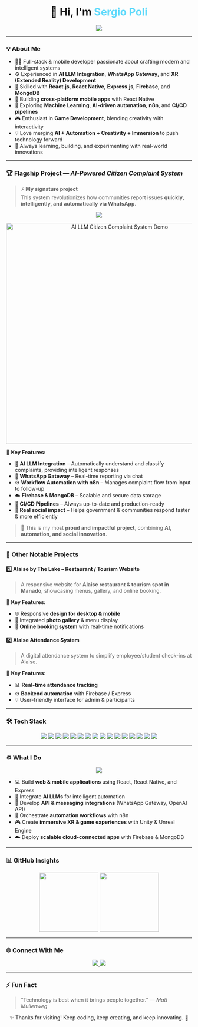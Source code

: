 <h1 align="center">
  👋 Hi, I'm <span style="color:#61DAFB;">Sergio Poli</span>
</h1>

<p align="center">
  <img src="https://readme-typing-svg.herokuapp.com?font=Fira+Code&size=24&color=61DAFB&center=true&vCenter=true&lines=Code.;Create;Learn;Automate" />
</p>

---

### 💡 About Me  
- 👨‍💻 Full-stack & mobile developer passionate about crafting modern and intelligent systems  
- ⚙️ Experienced in **AI LLM Integration**, **WhatsApp Gateway**, and **XR (Extended Reality) Development**  
- 🚀 Skilled with **React.js**, **React Native**, **Express.js**, **Firebase**, and **MongoDB**  
- 📱 Building **cross-platform mobile apps** with React Native  
- 🧠 Exploring **Machine Learning**, **AI-driven automation**, **n8n**, and **CI/CD pipelines**  
- 🎮 Enthusiast in **Game Development**, blending creativity with interactivity  
- 💡 Love merging **AI + Automation + Creativity + Immersion** to push technology forward  
- 🌱 Always learning, building, and experimenting with real-world innovations  

---

### 🏆 Flagship Project — *AI-Powered Citizen Complaint System*  
> ⚡ **My signature project**  
> This system revolutionizes how communities report issues **quickly, intelligently, and automatically via WhatsApp**.


<p align="center">
  <a href="https://example.com/citizen-complaint-system">
    <img src="https://img.shields.io/badge/🚀-Flagship%20Project-brightgreen?style=for-the-badge&logo=appveyor" />
  </a>
</p>

<p align="center">
  <a href="https://example.com/citizen-complaint-system">
    <img src="https://media.giphy.com/media/3o7aD2saalBwwftBIY/giphy.gif" alt="AI LLM Citizen Complaint System Demo" width="600"/>
  </a>
</p>

🧩 **Key Features:**  
- 💬 **AI LLM Integration** – Automatically understand and classify complaints, providing intelligent responses  
- 📲 **WhatsApp Gateway** – Real-time reporting via chat  
- ⚙️ **Workflow Automation with n8n** – Manages complaint flow from input to follow-up  
- ☁️ **Firebase & MongoDB** – Scalable and secure data storage  
- 🚀 **CI/CD Pipelines** – Always up-to-date and production-ready  
- 🤝 **Real social impact** – Helps government & communities respond faster & more efficiently  

> 🌟 This is my most **proud and impactful project**, combining **AI, automation, and social innovation**.  

---

### 🏅 Other Notable Projects  

#### 1️⃣ Alaise by The Lake – Restaurant / Tourism Website  
> A responsive website for **Alaise restaurant & tourism spot in Manado**, showcasing menus, gallery, and online booking.  

🧩 **Key Features:**  
- 🌐 Responsive **design for desktop & mobile**  
- 📸 Integrated **photo gallery** & menu display  
- 💬 **Online booking system** with real-time notifications  

#### 2️⃣ Alaise Attendance System  
> A digital attendance system to simplify employee/student check-ins at Alaise.  

🧩 **Key Features:**  
- 📊 **Real-time attendance tracking**  
- ⚙️ **Backend automation** with Firebase / Express  
- 💡 User-friendly interface for admin & participants  

---

### 🛠️ Tech Stack  

<p align="center">
  <img src="https://img.shields.io/badge/React-61DAFB?style=for-the-badge&logo=react&logoColor=black"/>
  <img src="https://img.shields.io/badge/React%20Native-61DAFB?style=for-the-badge&logo=react&logoColor=black"/>
  <img src="https://img.shields.io/badge/Mobile%20App-0A84FF?style=for-the-badge&logo=apple&logoColor=white"/>
  <img src="https://img.shields.io/badge/Express.js-000000?style=for-the-badge&logo=express&logoColor=white"/>
  <img src="https://img.shields.io/badge/Firebase-FFCA28?style=for-the-badge&logo=firebase&logoColor=black"/>
  <img src="https://img.shields.io/badge/MongoDB-47A248?style=for-the-badge&logo=mongodb&logoColor=white"/>
  <img src="https://img.shields.io/badge/JavaScript-F7DF1E?style=for-the-badge&logo=javascript&logoColor=black"/>
  <img src="https://img.shields.io/badge/TypeScript-3178C6?style=for-the-badge&logo=typescript&logoColor=white"/>
  <img src="https://img.shields.io/badge/OpenAI%20API-412991?style=for-the-badge&logo=openai&logoColor=white"/>
  <img src="https://img.shields.io/badge/WhatsApp%20API-25D366?style=for-the-badge&logo=whatsapp&logoColor=white"/>
  <img src="https://img.shields.io/badge/n8n%20Automation-EA4AAA?style=for-the-badge&logo=n8n&logoColor=white"/>
  <img src="https://img.shields.io/badge/CI/CD-0A0A0A?style=for-the-badge&logo=githubactions&logoColor=white"/>
  <img src="https://img.shields.io/badge/Unity-000000?style=for-the-badge&logo=unity&logoColor=white"/>
  <img src="https://img.shields.io/badge/Unreal%20Engine-313131?style=for-the-badge&logo=unrealengine&logoColor=white"/>
  <img src="https://img.shields.io/badge/XR%20Development-6A1B9A?style=for-the-badge&logo=oculus&logoColor=white"/>
  <img src="https://img.shields.io/badge/Figma-F24E1E?style=for-the-badge&logo=figma&logoColor=white"/>
</p>

---

### ⚙️ What I Do  

<p align="center">
  <img src="https://readme-typing-svg.herokuapp.com?font=Fira+Code&size=20&color=61DAFB&center=true&vCenter=true&lines=Building+AI+Systems;Creating+Mobile+Apps;Exploring+XR+Worlds;Automating+Workflows" />
</p>

- 💻 Build **web & mobile applications** using React, React Native, and Express  
- 🤖 Integrate **AI LLMs** for intelligent automation  
- 🔌 Develop **API & messaging integrations** (WhatsApp Gateway, OpenAI API)  
- 🧩 Orchestrate **automation workflows** with n8n  
- 🎮 Create **immersive XR & game experiences** with Unity & Unreal Engine  
- ☁️ Deploy **scalable cloud-connected apps** with Firebase & MongoDB  

---

### 📊 GitHub Insights  

<p align="center">
  <img src="https://github-readme-stats.vercel.app/api?username=sergiopoli77&show_icons=true&theme=tokyonight" height="160px"/>
  <img src="https://github-readme-stats.vercel.app/api/top-langs/?username=sergiopoli77&layout=compact&theme=tokyonight" height="160px"/>
</p>

---

### 🌐 Connect With Me  

<p align="center">
  <a href="https://discord.com/users/581871647066423297">
    <img src="https://img.shields.io/badge/Discord-7289DA?style=for-the-badge&logo=discord&logoColor=white&labelColor=7289DA"/>
  </a>
  <a href="https://instagram.com/sergiooyp">
    <img src="https://img.shields.io/badge/Instagram-E4405F?style=for-the-badge&logo=instagram&logoColor=white&labelColor=E4405F"/>
  </a>
</p>

---

### ⚡ Fun Fact  
> “Technology is best when it brings people together.” — *Matt Mullenweg*  

<p align="center">✨ Thanks for visiting! Keep coding, keep creating, and keep innovating. 🚀</p>
